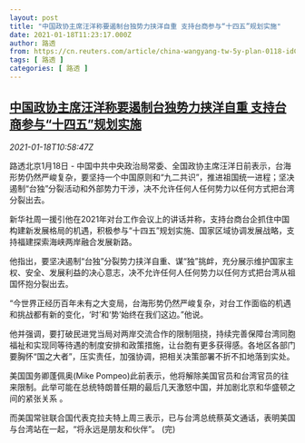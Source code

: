 ```yaml
---
layout: post
title: "中国政协主席汪洋称要遏制台独势力挟洋自重 支持台商参与“十四五”规划实施"
date: 2021-01-18T11:23:17.000Z
author: 路透
from: https://cn.reuters.com/article/china-wangyang-tw-5y-plan-0118-idCNKBS29N0WE
tags: [ 路透 ]
categories: [ 路透 ]
---
```

<!--1610968997000-->
[中国政协主席汪洋称要遏制台独势力挟洋自重 支持台商参与“十四五”规划实施](https://cn.reuters.com/article/china-wangyang-tw-5y-plan-0118-idCNKBS29N0WE)
------

<div>
<div><i>2021-01-18T10:58:47Z</i></div><p>路透北京1月18日 - 中国中共中央政治局常委、全国政协主席汪洋日前表示，台海形势仍然严峻复杂，要坚持一个中国原则和“九二共识”，推进祖国统一进程；坚决遏制“台独”分裂活动和外部势力干涉，决不允许任何人任何势力以任何方式把台湾分裂出去。</p><p>新华社周一援引他在2021年对台工作会议上的讲话并称，支持台商台企抓住中国构建新发展格局的机遇，积极参与“十四五”规划实施、国家区域协调发展战略，支持福建探索海峡两岸融合发展新路。</p><p>他指出，要坚决遏制“台独”分裂势力挟洋自重、谋“独”挑衅，充分展示维护国家主权、安全、发展利益的决心意志，决不允许任何人任何势力以任何方式把台湾从祖国怀抱分裂出去。</p><p>“今世界正经历百年未有之大变局，台海形势仍然严峻复杂，对台工作面临的机遇和挑战都有新的变化，‘时’和‘势’始终在我们这边。”他说。</p><p>他并强调，要打破民进党当局对两岸交流合作的限制阻挠，持续完善保障台湾同胞福祉和实现同等待遇的制度安排和政策措施，让台胞有更多获得感。各地区各部门要胸怀“国之大者”，压实责任，加强协调，把相关决策部署不折不扣地落到实处。</p><p>美国国务卿蓬佩奥(Mike Pompeo)此前表示，他将解除美国官员和台湾官员的往来限制。此举可能在总统特朗普任期的最后几天激怒中国，并加剧北京和华盛顿之间的紧张关系 。</p><p>而美国常驻联合国代表克拉夫特上周三表示，已与台湾总统蔡英文通话，表明美国与台湾站在一起，“将永远是朋友和伙伴”。 (完)</p>
</div>
